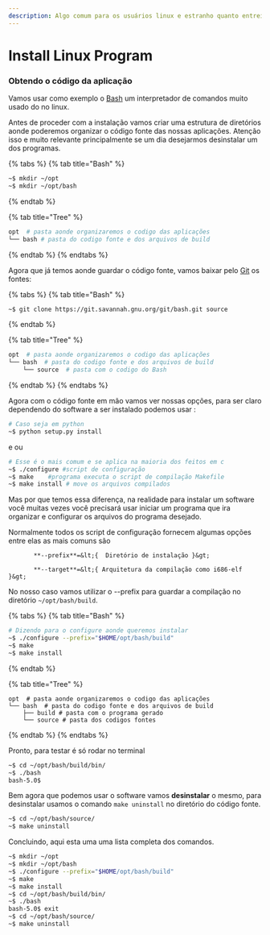 ```yaml
---
description: Algo comum para os usuários linux e estranho quanto entrei para esse grupo.
---
```


# Install Linux Program

### Obtendo o código da aplicação

  Vamos usar como exemplo o [Bash](https://www.gnu.org/software/bash/) um interpretador de comandos muito usado do no linux.

  Antes de proceder com a instalação vamos criar uma estrutura de diretórios aonde poderemos organizar o código fonte das nossas aplicações. Atenção isso e muito relevante principalmente se um dia desejarmos desinstalar um dos programas.

{% tabs %}
{% tab title="Bash" %}
```bash
~$ mkdir ~/opt
~$ mkdir ~/opt/bash
```
{% endtab %}

{% tab title="Tree" %}
```bash
opt  # pasta aonde organizaremos o codigo das aplicações
└── bash # pasta do codigo fonte e dos arquivos de build
```
{% endtab %}
{% endtabs %}

  Agora que já temos aonde guardar o código fonte, vamos baixar pelo [Git](https://git-scm.com) os fontes:

{% tabs %}
{% tab title="Bash" %}
```bash
~$ git clone https://git.savannah.gnu.org/git/bash.git source
```
{% endtab %}

{% tab title="Tree" %}
```bash
opt  # pasta aonde organizaremos o codigo das aplicações
└── bash  # pasta do codigo fonte e dos arquivos de build
    └── source  # pasta com o codigo do Bash

```
{% endtab %}
{% endtabs %}

 Agora com o código fonte em mão vamos ver nossas opções, para ser claro dependendo do software a ser instalado podemos usar :

```bash
# Caso seja em python
~$ python setup.py install
```

e ou

```bash
# Esse é o mais comum e se aplica na maioria dos feitos em c
~$ ./configure #script de configuração
~$ make    #programa executa o script de compilação Makefile
~$ make install # move os arquivos compilados
```

   Mas por que temos essa diferença, na realidade para instalar um software você muitas vezes você precisará usar iniciar um programa que ira organizar e configurar os arquivos do programa desejado.

   Normalmente todos os script de configuração fornecem algumas opções entre elas as mais comuns são

           **--prefix**=&lt;{  Diretório de instalação }&gt;

           **--target**=&lt;{ Arquitetura da compilação como i686-elf }&gt;

  No nosso caso vamos utilizar o --prefix para guardar a compilação no diretório `~/opt/bash/build`.

{% tabs %}
{% tab title="Bash" %}
```bash
# Dizendo para o configure aonde queremos instalar
~$ ./configure --prefix="$HOME/opt/bash/build"
~$ make
~$ make install
```
{% endtab %}

{% tab title="Tree" %}
```text
opt  # pasta aonde organizaremos o codigo das aplicações
└── bash  # pasta do codigo fonte e dos arquivos de build
    ├── build # pasta com o programa gerado
    └── source # pasta dos codigos fontes

```
{% endtab %}
{% endtabs %}

 Pronto, para testar é só rodar no terminal

```bash
~$ cd ~/opt/bash/build/bin/
~$ ./bash
bash-5.0$ 
```

 Bem agora que podemos usar o software vamos **desinstalar** o mesmo, para desinstalar usamos o comando `make uninstall` no diretório do código fonte.

```bash
~$ cd ~/opt/bash/source/
~$ make uninstall
```

 Concluindo, aqui esta uma uma lista completa dos comandos.

```bash
~$ mkdir ~/opt
~$ mkdir ~/opt/bash
~$ ./configure --prefix="$HOME/opt/bash/build"
~$ make
~$ make install
~$ cd ~/opt/bash/build/bin/
~$ ./bash
bash-5.0$ exit
~$ cd ~/opt/bash/source/
~$ make uninstall
```



